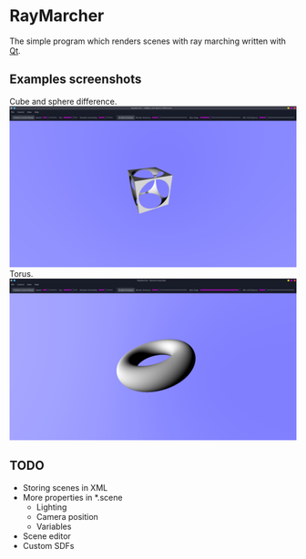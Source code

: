 # RayMarcher
The simple program which renders scenes with ray marching written with [Qt](https://www.qt.io).
## Examples screenshots
Cube and sphere difference.
![1](screenshots/cube_sphere_diff.png)
Torus.
![2](screenshots/torus.png)
## TODO
 - Storing scenes in XML
 - More properties in *.scene
    - Lighting
    - Camera position
    - Variables
 - Scene editor
 - Custom SDFs
